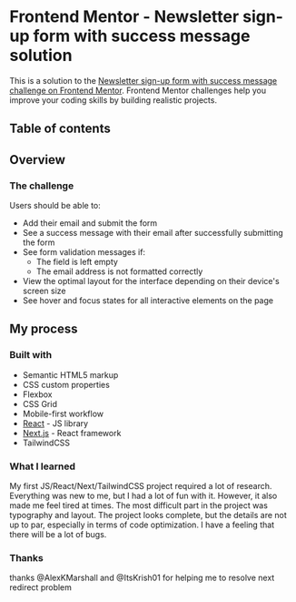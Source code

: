 # Frontend Mentor - Newsletter sign-up form with success message solution

This is a solution to the [Newsletter sign-up form with success message challenge on Frontend Mentor](https://www.frontendmentor.io/challenges/newsletter-signup-form-with-success-message-3FC1AZbNrv). Frontend Mentor challenges help you improve your coding skills by building realistic projects.

## Table of contents

## Overview

### The challenge

Users should be able to:

- Add their email and submit the form
- See a success message with their email after successfully submitting the form
- See form validation messages if:
  - The field is left empty
  - The email address is not formatted correctly
- View the optimal layout for the interface depending on their device's screen size
- See hover and focus states for all interactive elements on the page

## My process

### Built with

- Semantic HTML5 markup
- CSS custom properties
- Flexbox
- CSS Grid
- Mobile-first workflow
- [React](https://reactjs.org/) - JS library
- [Next.js](https://nextjs.org/) - React framework
- TailwindCSS

### What I learned

My first JS/React/Next/TailwindCSS project
required a lot of research.
Everything was new to me,
but I had a lot of fun with it.
However, it also made me feel tired at times.
The most difficult part in the project was typography and layout.
The project looks complete, but the details are not up to par, especially in terms of code optimization. I have a feeling that there will be a lot of bugs.

### Thanks

thanks @AlexKMarshall and @ItsKrish01 for helping me to resolve next redirect problem
